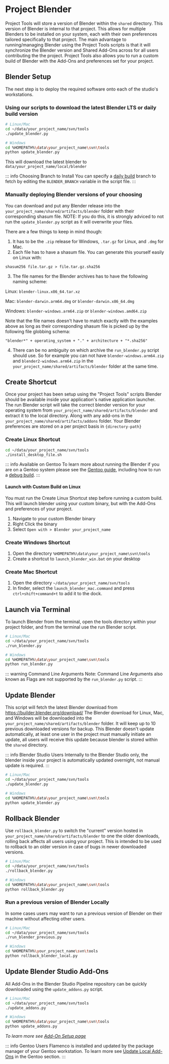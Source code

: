 # Project Blender

Project Tools will store a version of Blender within the `shared` directory. This version of Blender is internal to that project. This allows for multiple Blenders to be installed on your system, each with their own preferences tailored specifically to that project. The main advantage to running/managing Blender using the Project Tools scripts is that it will synchronize the Blender version and Shared Add-Ons across for all users contributing the the project. Project Tools also allows you to run a custom build of Blender with the Add-Ons and preferences set for your project.

<!---
TODO Note from Julien:
An important info atm is that the `datafiles` folder is NOT being used from the Project Blender. This folder is directly referenced from the primary Blender preferences (on Linux at `/home/<user>/.config/blender/<version>/datafiles/`)
So if there are any World HDRIs and Matcaps that you'd like to use, these will be availible on both Blender versions.
--->

## Blender Setup
The next step is to deploy the required software onto each of the studio's workstations.

### Using our scripts to download the latest Blender LTS or daily build version
```bash
# Linux/Mac
cd ~/data/your_project_name/svn/tools
./update_blender.py
```
```bash
# Windows
cd %HOMEPATH%\data\your_project_name\svn\tools
python update_blender.py
```

This will download the latest blender to `data/your_project_name/local/blender`

::: info Choosing Branch to Install
You can specify a [daily build](https://builder.blender.org/download/daily/) branch to fetch by editing the `BLENDER_BRANCH` variable in the script file.
:::

### Manually deploying Blender versions of your choosing
You can download and put any Blender release into the `your_project_name/shared/artifacts/blender` folder with their corresponding shasum file.
NOTE: If you do this, it is strongly adviced to not run the `update_blender.py` script as it will overwrite your files.

There are a few things to keep in mind though:
1. It has to be the `.zip` release for Windows, `.tar.gz` for Linux, and `.dmg` for Mac.
2. Each file has to have a shasum file. You can generate this yourself easily on Linux with:

`shasum256 file.tar.gz > file.tar.gz.sha256`

3. The file names for the Blender archives has to have the following naming scheme:

Linux:
`blender-linux.x86_64.tar.xz`

Mac:
`blender-darwin.arm64.dmg` or `blender-darwin.x86_64.dmg`

Windows:
`blender-windows.arm64.zip` or `blender-windows.amd64.zip`

Note that the file names doesn't have to match exactly with the examples above as long as their corresponding shasum file is picked up by the following file globbing schema:

`"blender*" + operating_system + "." + architecture + "*.sha256"`

4. There can be no ambiguity on which archive the `run_blender.py` script should use. So for example you can not have `blender-windows.arm64.zip` and `blender2-windows.arm64.zip` in the `your_project_name/shared/artifacts/blender` folder at the same time.

## Create Shortcut

Once your project has been setup using the "Project Tools" scripts Blender should be available inside your application's native application launcher. The run Blender script will take the correct blender version for your operating system from `your_project_name/shared/artifacts/blender` and extract it to the local directory. Along with any add-ons in the `your_project_name/shared/artifacts/addons` folder. Your Blender preferences are stored on a per project basis in `{directory-path}`

### Create Linux Shortcut
```bash
cd ~/data/your_project_name/svn/tools
./install_desktop_file.sh
```
::: info Available on Gentoo
To learn more about running the Blender if you are on a Gentoo system please see the [Gentoo guide](/gentoo/user/running-blender.md), including how to run a [debug build](/gentoo/user/running-blender.md#debug-build).
:::

#### Launch with Custom Build on Linux
You must run the Create Linux Shortcut step before running a custom build. This will launch blender using your custom binary, but with the Add-Ons and preferences of your project.

1. Navigate to your custom Blender binary
2. Right Click the binary
3. Select `Open with > Blender your_project_name`



<!---
TODO Replace Image with Project-Tools version

![Image of Blender Icon in KDE Taskbar/Start Menu](/media/artist-guide/launch_blender.mp4)
--->

### Create Windows Shortcut

1. Open the directory `%HOMEPATH%\data\your_project_name\svn\tools`
2. Create a shortcut to `launch_blender_win.bat` on your desktop

### Create Mac Shortcut

1. Open the directory `~/data/your_project_name/svn/tools`
2. In finder, select the `launch_blender_mac.command` and press `ctrl+shift+command+t` to add it to the dock.


## Launch via Terminal

To launch Blender from the terminal, open the tools directory within your project folder, and from the terminal use the run Blender script.

```bash
# Linux/Mac
cd ~/data/your_project_name/svn/tools
./run_blender.py
```
```bash
# Windows
cd %HOMEPATH%\data\your_project_name\svn\tools
python run_blender.py
```

::: warning Command Line Arguments
Note: Command Line Arguments also known as Flags are not supported by the `run_blender.py` script.
:::

## Update Blender

This script will fetch the latest Blender download from https://builder.blender.org/download/  The Blender download for Linux, Mac, and Windows will be downloaded into the `your_project_name/shared/artifacts/blender` folder. It will keep up to 10 previous downloaded versions for backup. This Blender doesn't update automatically, at least one user in the project must manually initiate an update, all users will receive this update because blender is stored within the `shared` directory.

::: info  Blender Studio Users
Internally to the Blender Studio only, the blender inside your project is automatically updated overnight, not manual update is required.
:::

```bash
# Linux/Mac
cd ~/data/your_project_name/svn/tools
./update_blender.py
```
```bash
# Windows
cd %HOMEPATH%\data\your_project_name\svn\tools
python update_blender.py
```
## Rollback Blender

Use `rollback_blender.py` to switch the "current" version hosted in `your_project_name/shared/artifacts/blender` to one the older downloads, rolling back affects all users using your project. This is intended to be used to rollback to an older version in case of bugs in newer downloaded versions.

```bash
# Linux/Mac
cd ~/data/your_project_name/svn/tools
./rollback_blender.py
```
```bash
# Windows
cd %HOMEPATH%\data\your_project_name\svn\tools
python rollback_blender.py
```


### Run a previous version of Blender Locally

In some cases users may want to run a previous version of Blender on their machine without affecting other users.

```bash
# Linux/Mac
cd ~/data/your_project_name/svn/tools
./run_blender_previous.py
```
```bash
# Windows
cd %HOMEPATH%\your_project_name\svn\tools
python rollback_blender_local.py
```

## Update Blender Studio Add-Ons
All Add-Ons in the Blender Studio Pipeline repository can be quickly downloaded using the `update_addons.py` script.

```bash
# Linux/Mac
cd ~/data/your_project_name/svn/tools
./update_addons.py
```
```bash
# Windows
cd %HOMEPATH%\data\your_project_name\svn\tools
python update_addons.py
```

*To learn more see [Add-On Setup page](/td-guide/addon_setup.md)*


::: info Gentoo Users
Flamenco is installed and updated by the package manager of your Gentoo workstation. To learn more see [Update Local Add-Ons](/gentoo/td/maintaince#update-local-add-ons) in the Gentoo section.
:::
